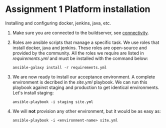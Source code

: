 # Assignment 1 Platform installation

Installing and configuring docker, jenkins, java, etc.

 1. Make sure you are connected to the buildserver, see [connectivity](assignment-1-connectivity.md).
         
 2. Roles are ansible scripts that manage a specific task. We use roles that install docker, java and jenkins. These
    roles are open-source and provided by the community. All the roles we require are listed in *requirements.yml* 
    and must be installed with the command below: 
    
        ansible-galaxy install -r requirements.yml

 3. We are now ready to install our acceptance environment. A complete environment is decribed in the *site.yml* playbook. 
    We can run this playbook against staging and production to get identical environments. Let's install staging: 
 
        ansible-playbook -i staging site.yml

 4. We will **not** provision any other environment, but it would be as easy as:
 
        ansible-playbook -i <environment-name> site.yml
        